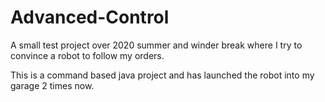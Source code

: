 # Advanced-Control
A small test project over 2020 summer and winder break where I try to convince a robot to follow my orders.

This is a command based java project and has launched the robot into my garage 2 times now.
